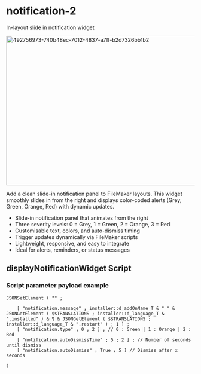 # notification-2
In-layout slide in notification widget

<img width="600" height="400" alt="492756973-740b48ec-7012-4837-a7ff-b2d7326bb1b2" src="https://github.com/user-attachments/assets/778b71a8-12d3-4537-84e2-fd2deca63ac8" />

Add a clean slide-in notification panel to FileMaker layouts. This widget smoothly slides in from the right and displays color-coded alerts (Grey, Green, Orange, Red) with dynamic updates.
- Slide-in notification panel that animates from the right
- Three severity levels: 0 = Grey, 1 = Green, 2 = Orange, 3 = Red
- Customisable text, colors, and auto-dismiss timing
- Trigger updates dynamically via FileMaker scripts
- Lightweight, responsive, and easy to integrate
- Ideal for alerts, reminders, or status messages

## displayNotificationWidget Script

### Script parameter payload example
```
JSONSetElement ( "" ; 

	[ "notification.message" ; installer::d_addOnName_T & " " & JSONGetElement ( $$TRANSLATIONS ; installer::d_language_T & ".installed" ) & ¶ & JSONGetElement ( $$TRANSLATIONS ; installer::d_language_T & ".restart" ) ; 1 ] ;
	[ "notification.type" ; 0 ; 2 ] ; // 0 : Green | 1 : Orange | 2 : Red
	[ "notification.autoDismissTime" ; 5 ; 2 ] ; // Number of seconds until dismiss
	[ "notification.autoDismiss" ; True ; 5 ] // Dismiss after x seconds

)
```